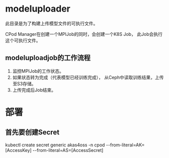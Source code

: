 # modeluploader

此目录是为了构建上传模型文件的可执行文件。

CPod Manager在创建一个MPIJob的同时，会创建一个K8S Job， 此Job会执行这个可执行文件。

## modeluploadjob的工作流程
1. 监控MPIJob的工作状态。
2. 如果状态转为完成（代表模型已经训练完成）， 从Ceph中读取训练结果，上传至S3存储。
3. 上传完成后Job结束。

# 部署
## 首先要创建Secret
kubectl create secret generic akas4oss -n cpod --from-literal=AK=[AccessKey] --from-literal=AS=[AccessSecret]
